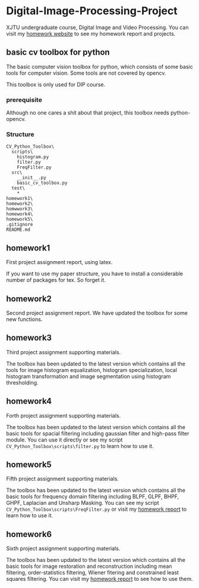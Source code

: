 # Digital-Image-Processing-Project

XJTU undergraduate course, Digital Image and Video Processing. You can visit my [homework website](https://1989Ryan.github.io/DIPhw/diphw.html) to see my homework report and projects.

## basic cv toolbox for python

The basic computer vision toolbox for python, which consists of some basic tools for computer vision. Some tools are not covered by opencv. 

This toolbox is only used for DIP course.

### prerequisite

Although no one cares a shit about that project, this toolbox needs python-opencv.

### Structure

```
CV_Python_Toolbox\
  scripts\
    histogram.py
    filter.py
    FreqFilter.py
  src\
    __init__.py
    basic_cv_toolbox.py
  test\
    *
homework1\
homework2\
homwwork3\
homework4\
homework5\
.gitignore
README.md
```

## homework1

First project assignment report, using latex.

If you want to use my paper structure, you have to install a considerable number of packages for tex. So forget it.

## homework2

Second project assignment report. We have updated the toolbox for some new functions.

## homework3

Third project assignment supporting materials.

The toolbox has been updated to the latest version which contains all the tools for image histogram equalization, histogram specialization, local histogram transformation and image segmentation using histogram thresholding.

## homework4

Forth project assignment supporting materials.

The toolbox has been updated to the latest version which contains all the basic tools for spacial filtering including gaussian filter and high-pass filter module. You can use it directly or see my script ``CV_Python_Toolbox\scripts\filter.py`` to learn how to use it.

## homework5

Fifth project assignment supporting materials.

The toolbox has been updated to the latest version which contains all the basic tools for frequency domain filtering including BLPF, GLPF, BHPF, GHPF, Laplacian and Unsharp Masking. You can see my script ``CV_Python_Toolbox\scripts\FreqFilter.py``  or visit my [homework report](https://1989Ryan.github.io/DIPhw/hw5.html) to learn how to use it.

## homework6

Sixth project assignment supporting materials.

The toolbox has been updated to the latest version which contains all the basic tools for image restoration and reconstruction including mean filtering, order-statistics filtering, Wiener fitering and constrained least squares filtering. You can visit my [homework report](https://1989Ryan.github.io/DIPhw/hw6.html) to see how to use them.
